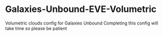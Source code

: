 # Galaxies-Unbound-EVE-Volumetric
Volumetric clouds config for Galaxies Unbound
Completing this config will take time so please be patient
